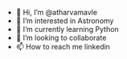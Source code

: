 - 👋 Hi, I’m @atharvamavle
- 👀 I’m interested in Astronomy
- 🌱 I’m currently learning Python
- 💞️ I’m looking to collaborate 
- 📫 How to reach me linkedin

<!---
atharvamavle/atharvamavle is a ✨ special ✨ repository because its `README.md` (this file) appears on your GitHub profile.
You can click the Preview link to take a look at your changes.
--->
